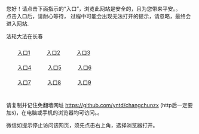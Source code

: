您好！请点击下面指示的“入口”，浏览此网站是安全的，且为您带来平安。。 <br/>
点击入口后，请耐心等待， 过程中可能会出现无法打开的提示，请忽略，最终会进入网站. </br>

法轮大法在长春<br/>
<div style="padding:10px"><a style="margin:20px" target="_blank" href="https://d3g6ds9n2x5h9s.cloudfront.net/2Qpsp?kshgaup" id="ccLink1" rel="nofollow">入口1</a> <a target="_blank" style="margin:20px" href="https://d3g47ts1e7o08p.cloudfront.net/2Qpsp?gvfvq" id="ccLink2" rel="nofollow">入口2</a> <a style="margin:20px" target="_blank" href="https://d12rqq8cy4p1i5.cloudfront.net/2Qpsp?kphde" id="ccLink3" rel="nofollow">入口3</a></div>

<div style="padding:10px" ><a style="margin:20px" target="_blank" href="https://d3g6ds9n2x5h9s.cloudfront.net/2Qpsp?kshgaup" id="ccLink4" rel="nofollow">入口4</a> <a style="margin:20px" href="https://d3g47ts1e7o08p.cloudfront.net/2Qpsp?gvfvq" target="_blank" id="ccLink5" rel="nofollow">入口5</a> <a style="margin:20px" href="https://d12rqq8cy4p1i5.cloudfront.net/2Qpsp?kphde" target="_blank" id="ccLink6" rel="nofollow">入口6</a></div>

<div style="padding:10px"><a style="margin:20px" target="_blank" href="https://d3g6ds9n2x5h9s.cloudfront.net/2Qpsp?kshgaup" id="ccLink7" rel="nofollow">入口7</a> <a style="margin:20px" href="https://d3g47ts1e7o08p.cloudfront.net/2Qpsp?gvfvq" target="_blank" id="ccLink8" rel="nofollow">入口8</a> <a style="margin:20px" target="_blank" href="https://d12rqq8cy4p1i5.cloudfront.net/2Qpsp?kphde" id="ccLink9" rel="nofollow">入口9</a></div>

<br/>



请复制并记住免翻墙网址 https://github.com/yntd/changchunzx (http后一定要加s)，在电脑或手机的浏览器均可访问。。<br/>

微信如提示停止访问该网页，须先点击右上角，选择浏览器打开。
